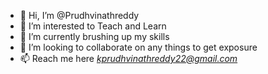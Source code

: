 - 👋 Hi, I’m @Prudhvinathreddy
- 👀 I’m interested to Teach and Learn
- 🌱 I’m currently brushing up my skills
- 💞️ I’m looking to collaborate on any things to get exposure
- 📫 Reach me here *kprudhvinathreddy22@gmail.com*

<!---
Prudhvinathreddy/Prudhvinathreddy is a ✨ special ✨ repository because its `README.md` (this file) appears on your GitHub profile.
You can click the Preview link to take a look at your changes.
--->
